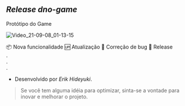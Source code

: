 ## <i>Release dno-game</i>
Protótipo do Game 


![Video_21-09-08_01-13-15](https://user-images.githubusercontent.com/56083781/132445892-a7781c14-486f-454e-b125-be2c50c8e791.gif)

📦 Nova funcionalidade 🆙 Atualização 🐞 Correção de bug 🏁 Release 
<br>.
<br>.
<br>.

 * Desenvolvido por <i>Erik Hideyuki</i>.
> Se você tem alguma idéia para optimizar, sinta-se a vontade para inovar e melhorar o projeto.  

